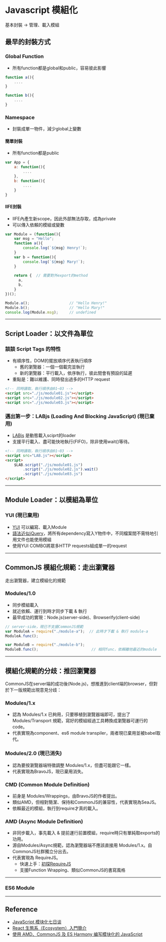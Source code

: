 # Javascript 模組化
基本封裝 -> 管理、載入模組


## 最早的封裝方式

### Global Function
* 所有function都是global和public，容易彼此影響

```javascript
function a(){
    ....
}

function b(){
    ....
}
```

### Namespace
* 封裝成單一物件，減少global上變數

#### 簡單封裝
* 所有function都是public

```javascript
var App = {
    a: function(){
        ....
    },
    b: function(){
        ....
    }
}
```

#### IIFE封裝
* IIFE內產生新scope，因此外部無法存取，成為private
* 可以傳入依賴的模組或變數

```javascript
var Module = (function(){
    var msg = "Hello";
    function a(){
        console.log(`${msg} Henry!`);
    }
    var b = function(){
        console.log(`${msg} Mary!`);
    }
    
    return {  // 需要對外export的method
      a,
      b,
    }
})();

Module.a();                  // "Hello Henry!"
Module.b();                  // "Hello Mary!"
console.log(Module.msg);     // undefined
```

-----

## Script Loader：以文件為單位

### 談談 Script Tags 的特性

* 有順序性，DOM的擺放順序代表執行順序
    * 舊的瀏覽器：一個一個載完並執行
    * 新的瀏覽器：平行載入，依序執行，彼此間會有預設的延遲
* 重點是：難以維護、同時發出過多的HTTP request

```html
<!-- 同時讀取，執行順序由01~03 -->
<script src="./js/module01.js"></script>
<script src="./js/module02.js"></script>
<script src="./js/module03.js"></script>
```

### 邁出第一步：LABjs (Loading And Blocking JavaScript) (現已棄用)

* [LABjs](https://github.com/getify/LABjs) 是動態載入sciprt的loader
* 支援平行載入、盡可能快地執行(FIFO)，除非使用wait()等待。

```html
<!-- 同時讀取，執行順序由01~03 -->
<script src="LAB.js"></script>
<script>
    $LAB.script("./js/module01.js")
        .script("./js/module02.js").wait()
        .script("./js/module03.js")
</script>
```

-----

## Module Loader：以模組為單位

### YUI (現已棄用)

* [YUI](https://yuilibrary.com/) 可以編寫、載入Module
* [語法近似jQuery](https://www.slideshare.net/clayliao/handbook-from-jquery-to-yui-3)，將所有dependency寫入Y物件中，不同檔案間不需特地引用文件也能使用模組
* 使用YUI COMBO將眾多HTTP requests組成單一的request

-----

## CommonJS 模組化規範：走出瀏覽器
走出瀏覽器，建立模組化的規範

### Modules/1.0
* 同步模組載入
* 就近依賴、運行到時才同步下載 & 執行
* 最早成功的實現：Node.js(server-side)、Browserify(client-side)
```javascript
// server-side，現已不支援CommonJS規範
var ModuleA = require("./module-a");  // 此時才下載 & 執行 module-a
ModuleA.func();

var ModuleB = require("./module-b");  
ModuleB.func();                        // 相同func，依賴離他最近的module
```

-----

## 模組化規範的分歧：推回瀏覽器
CommonJS在server端的成功後(Node.js)，想推進到client端的browser，但對於下一版規範出現意見分歧：

### Modules/1.x
* 認為 Modules/1.x 已夠用，只要移植到瀏覽器端即可，提出了 Modules/Transport 規範，寫好的模組經過工具轉換成瀏覽器可運行的code。
* 代表實現為component、es6 module transpiler，兩者現已棄用並被babel取代。

### Modules/2.0 (現已消失)
* 認為要按瀏覽器端特徵調整 Modules/1.x，但盡可能跟它一樣。
* 代表實現為BravoJS，現已棄用消失。

### CMD (Common Module Definition)
* 前身是 Modules/Wrappings，由BravoJS的作者提出。
* 類似AMD，但相對簡潔、保持和CommonJS的兼容性，代表實現為SeaJS。
* 依賴最近的模組，執行到require才真的載入。

### AMD (Async Module Definition)
* 非同步載入，事先載入 & 提前運行前置模組，require時只有單純取exports的功用。
* 源自Modules/Async規範，認為瀏覽器端不應該直接用 Modules/1.x。自CommonJS社群獨立分出去。
* 代表實現為 RequireJS。
    * 快速上手：[初探RequireJS](https://www.openfoundry.org/tw/tech-column/8678-beginning-requirejs)
    * 支援Function Wrapping、類似CommonJS的書寫風格

-----

### ES6 Module

-----

## Reference
* [JavaScript 模块化七日谈](http://huangxuan.me/2015/07/09/js-module-7day/)
* [React 生態系（Ecosystem）入門簡介](https://github.com/kdchang/reactjs101/blob/master/Ch01/react-ecosystem-introduction.md)
* [使用 AMD、CommonJS 及 ES Harmony 编写模块化的 JavaScript](http://justineo.github.io/singles/writing-modular-js/)